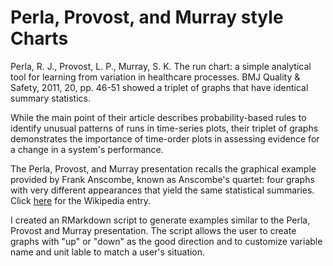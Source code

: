 # Perla, Provost, and Murray style Charts

Perla, R. J., Provost, L. P., Murray, S. K. The run chart: a simple analytical tool for learning from variation in healthcare processes. 
BMJ Quality & Safety, 2011, 20, pp. 46-51 showed a triplet of graphs that have identical summary statistics.

While the main point of their article describes probability-based rules to identify unusual patterns of runs in time-series plots, their triplet of graphs demonstrates the importance of time-order plots in assessing evidence for a change in a system's performance.  

The Perla, Provost, and Murray presentation recalls the graphical example provided by Frank Anscombe, known as Anscombe's quartet:  four graphs with very different appearances that yield the same statistical summaries.  Click [here](https://en.wikipedia.org/wiki/Anscombe%27s_quartet) for the Wikipedia entry.

I created an RMarkdown script to generate examples similar to the Perla, Provost and Murray presentation.  The script allows the user to create graphs with "up" or "down" as the good direction and to customize variable name and unit lable to match a user's situation.
